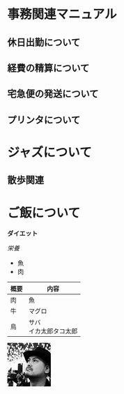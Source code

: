 # 事務関連マニュアル
## 休日出勤について
## 経費の精算について
## 宅急便の発送について
## プリンタについて
# ジャズについて
## 散歩関連
# ご飯について

**ダイエット**

*栄養*

- 魚
- 肉

|概要|内容
|--|--
|肉|魚
|牛|マグロ
|鳥|サバ<br>イカ太郎タコ太郎

![写真](img/yamazakijun.jpg)